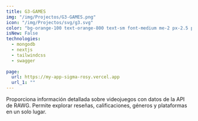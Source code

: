 ```yaml
---
title: G3-GAMES
img: "/img/Projectos/G3-GAMES.png"
icon: "/img/Projectos/svg/g3.svg"
color: "bg-orange-100 text-orange-800 text-sm font-medium me-2 px-2.5 py-0.5 rounded dark:bg-orange-900 dark:text-orange-300"
isNew: False
technologies:
  - mongodb
  - nextjs
  - tailwindcss
  - swagger
  
page:
  url: https://my-app-sigma-rosy.vercel.app
  url_1: ""
---
```


Proporciona información detallada sobre videojuegos con datos de la API de RAWG. Permite explorar reseñas, calificaciones, géneros y plataformas en un solo lugar.

